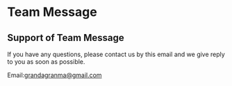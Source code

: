 # Team Message
## Support of Team Message

If you have any questions, please contact us by this email and we give reply to you as soon as possible.

Email:grandagranma@gmail.com
